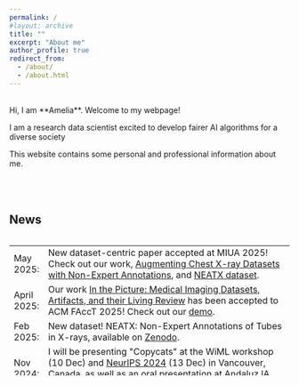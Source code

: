 ```yaml
---
permalink: /
#layout: archive
title: ""
excerpt: "About me"
author_profile: true
redirect_from: 
  - /about/
  - /about.html
---
```

<br />
Hi, I am **Amelia**. Welcome to my webpage!

I am a research data scientist excited to develop fairer AI algorithms for a diverse society

This website contains some personal and professional information about me.
<br />
<br />
<br />
<br />

## News
<style>
table, tr, td {
    border: none;
}
</style>
<div style="height:250px;overflow:auto;border:0px;border-collapse: collapse;" >
<table  border="none" style="border:0px;border-collapse: collapse;" rules="none" >
<colgroup>
       <col span="1" style="width: 12%;">
       <col span="1" style="width: 88%;">
</colgroup>
<tr><td> May 2025: </td> <td> New dataset-centric paper accepted at MIUA 2025! Check out our work, <a href="https://arxiv.org/abs/2309.02244"> Augmenting Chest X-ray Datasets with Non-Expert Annotations</a>, and <a href="https://zenodo.org/records/14944064/"> NEATX dataset</a>.
</td></tr> 
<tr><td> April 2025: </td> <td> Our work <a href="https://arxiv.org/abs/2501.10727"> In the Picture: Medical Imaging Datasets, Artifacts, and their Living Review</a> has been accepted to ACM FAccT 2025! Check out our <a href="http://130.226.140.142/"> demo</a>.
</td></tr> 
<tr><td> Feb 2025: </td> <td> New dataset! NEATX: Non-Expert Annotations of Tubes in X-rays, available on <a href="https://zenodo.org/records/14944064"> Zenodo</a>. 
</td></tr> 
<tr><td> Nov 2024: </td> <td> I will be presenting "Copycats" at the WiML workshop (10 Dec) and <a href="https://nips.cc/virtual/2024/poster/97652?show_abstract=true"> NeurIPS 2024</a> (13 Dec) in Vancouver, Canada, as well as an oral presentation at <a href="https://sites.google.com/view/andaluzia/program"> Andaluz.IA</a> (20 Dec) in Jaen, Spain. Come to say hi if you're around!
</td></tr> 
<tr><td> Sept 2024: </td> <td> Our work "Copycats: the many lives of a publicly available medical imaging dataset" has been accepted at NeurIPS Datasets and Benchmarks Track!
</td></tr> 
<tr><td> June 2024: </td> <td> I had the honor to <a href="https://ameliajimenez.github.io/talks/2024-06-18-parliament-andalusia"> talk </a> at the work group of Artificial Intelligence at the Parliament of Andalusia.
</td></tr> 
<tr><td> Dec. 2023: </td> <td> First edition of <a href="https://x.com/ameliajimsan/status/1737955363792523706"> Andaluz.IA </a> :) We are creating a community of researchers in/from Andalusia working on AI.
</td></tr> 
<tr><td> Jan. 2023: </td> <td> We are organizing a webinar series: <a href="https://purrlab.github.io/webinar/">Datasets through the L👀king-Glass</a> to better understand what researchers are doing with their (meta-) data.
</td></tr> 
</table>
